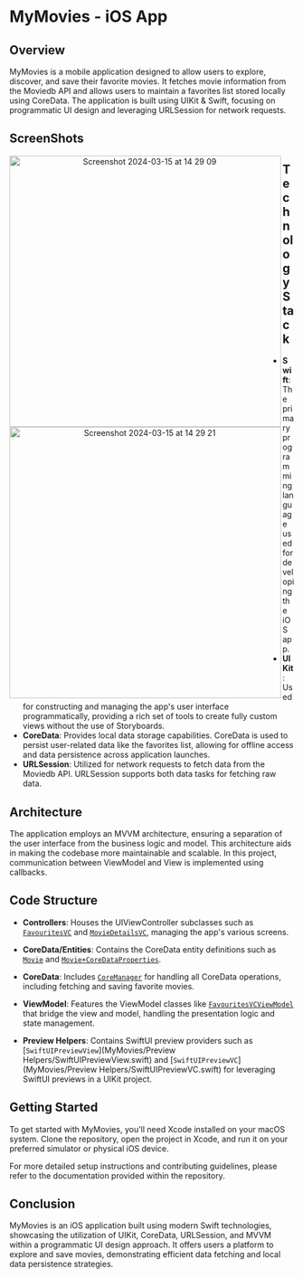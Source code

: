 # MyMovies - iOS App

## Overview

MyMovies is a mobile application designed to allow users to explore, discover, and save their favorite movies. It fetches movie information from the Moviedb API and allows users to maintain a favorites list stored locally using CoreData. The application is built using UIKit & Swift, focusing on programmatic UI design and leveraging URLSession for network requests.

## ScreenShots

<p align="center">
      <img width="480" alt="Screenshot 2024-03-15 at 14 29 09" src="https://github.com/IhorLeshko/MyMovies/assets/88483745/a3682ecf-1ebe-42db-87d5-d0bdc2216d0d" align="left">
      <img width="480" alt="Screenshot 2024-03-15 at 14 29 21" src="https://github.com/IhorLeshko/MyMovies/assets/88483745/fabf31d1-018a-44fe-9d48-22c9d8f7fb83" align="left">
</p>

## Technology Stack

- **Swift**: The primary programming language used for developing the iOS app.
- **UIKit**: Used for constructing and managing the app's user interface programmatically, providing a rich set of tools to create fully custom views without the use of Storyboards.
- **CoreData**: Provides local data storage capabilities. CoreData is used to persist user-related data like the favorites list, allowing for offline access and data persistence across application launches.
- **URLSession**: Utilized for network requests to fetch data from the Moviedb API. URLSession supports both data tasks for fetching raw data.

## Architecture

The application employs an MVVM architecture, ensuring a separation of the user interface from the business logic and model. This architecture aids in making the codebase more maintainable and scalable.
In this project, communication between ViewModel and View is implemented using callbacks. 

## Code Structure

- **Controllers**: Houses the UIViewController subclasses such as [`FavouritesVC`](MyMovies/Controllers/FavouritesVC.swift) and [`MovieDetailsVC`](MyMovies/Controllers/MovieDetailsVC.swift), managing the app's various screens.

- **CoreData/Entities**: Contains the CoreData entity definitions such as [`Movie`](MyMovies/CoreData/Entities/Movie+CoreDataClass.swift) and [`Movie+CoreDataProperties`](MyMovies/CoreData/Entities/Movie+CoreDataProperties.swift).

- **CoreData**: Includes [`CoreManager`](MyMovies/CoreData/CoreManager.swift) for handling all CoreData operations, including fetching and saving favorite movies.

- **ViewModel**: Features the ViewModel classes like [`FavouritesVCViewModel`](MyMovies/ViewModel/FavouritesVCViewModel.swift) that bridge the view and model, handling the presentation logic and state management.

- **Preview Helpers**: Contains SwiftUI preview providers such as [`SwiftUIPreviewView`](MyMovies/Preview Helpers/SwiftUIPreviewView.swift) and [`SwiftUIPreviewVC`](MyMovies/Preview Helpers/SwiftUIPreviewVC.swift) for leveraging SwiftUI previews in a UIKit project.

## Getting Started

To get started with MyMovies, you'll need Xcode installed on your macOS system. Clone the repository, open the project in Xcode, and run it on your preferred simulator or physical iOS device.

For more detailed setup instructions and contributing guidelines, please refer to the documentation provided within the repository.

## Conclusion

MyMovies is an iOS application built using modern Swift technologies, showcasing the utilization of UIKit, CoreData, URLSession, and MVVM within a programmatic UI design approach. It offers users a platform to explore and save movies, demonstrating efficient data fetching and local data persistence strategies.
